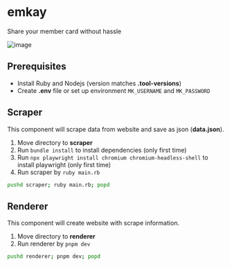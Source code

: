 # emkay

Share your member card without hassle

![image](https://github.com/kamontat/emkay/assets/14089557/527da690-9d6f-494e-8fe6-74ca2340998a)

## Prerequisites

- Install Ruby and Nodejs (version matches **.tool-versions**)
- Create **.env** file or set up environment `MK_USERNAME` and `MK_PASSWORD`

## Scraper

This component will scrape data from website and save as json (**data.json**).

1. Move directory to **scraper**
2. Run `bundle install` to install dependencies (only first time)
3. Run `npx playwright install chromium chromium-headless-shell` to install playwright (only first time)
4. Run scraper by `ruby main.rb`

```bash
pushd scraper; ruby main.rb; popd
```

## Renderer

This component will create website with scrape information.

1. Move directory to **renderer**
2. Run renderer by `pnpm dev`

```bash
pushd renderer; pnpm dev; popd
```
